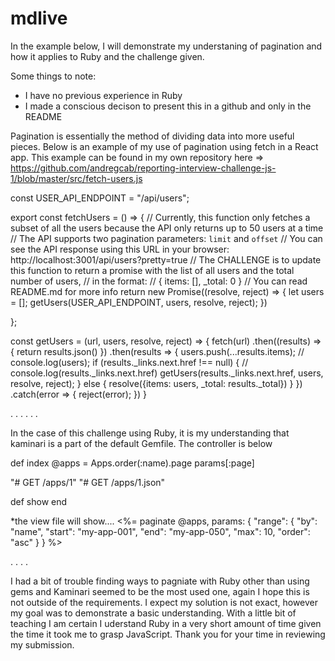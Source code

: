 # mdlive


In the example below, I will demonstrate my understaning of pagination and how it applies to Ruby and the challenge given. 

Some things to note: 
  - I have no previous experience in Ruby
  - I made a conscious decison to present this in a github and only in the README
  
  
Pagination is essentially the method of dividing data into more useful pieces. Below is an example of my use of pagination using fetch in a React app. This example can be found in my own repository here => https://github.com/andregcab/reporting-interview-challenge-js-1/blob/master/src/fetch-users.js


const USER_API_ENDPOINT = "/api/users";

export const fetchUsers = () => {
  // Currently, this function only fetches a subset of all the users because the API only returns up to 50 users at a time
  // The API supports two pagination parameters: `limit` and `offset`
  // You can see the API response using this URL in your browser: http://localhost:3001/api/users?pretty=true
  // The CHALLENGE is to update this function to return a promise with the list of all users and the total number of users,
  // in the format:
  // { items: [], _total: 0 }
  // You can read README.md for more info
  return new Promise((resolve, reject) => {
    let users = [];
    getUsers(USER_API_ENDPOINT, users, resolve, reject);
  })  

};

const getUsers = (url, users, resolve, reject) => {
  fetch(url)
    .then((results) => {
    return results.json()
    })
    .then(results => {
      users.push(...results.items);
      // console.log(users);
      if (results._links.next.href !== null) {
        // console.log(results._links.next.href)
        getUsers(results._links.next.href, users, resolve, reject);
      } else {
        resolve({items: users, _total: results._total})
      }
    })
    .catch(error => {
    reject(error);
  })
}


.
.
.
.
.
.

In the case of this challenge using Ruby, it is my understanding that kaminari is a part of the default Gemfile. The controller is below

def index
   @apps = Apps.order(:name).page params[:page]
  
  
  "# GET /apps/1"
  "# GET /apps/1.json"
  
  def show
  end
  
  
  *the view file will show.... <%= paginate @apps, params: { "range": { "by": "name", "start": "my-app-001", "end": "my-app-050", "max": 10, "order": "asc" } } %>


.
.
.
.

I had a bit of trouble finding ways to pagniate with Ruby other than using gems and Kaminari seemed to be the most used one, again I hope this is not outside of the requirements. I expect my solution is not exact, however my goal was to demonstrate a basic understanding. With a little bit of teaching I am certain I uderstand Ruby in a very short amount of time given the time it took me to grasp JavaScript. Thank you for your time in reviewing my submission. 

